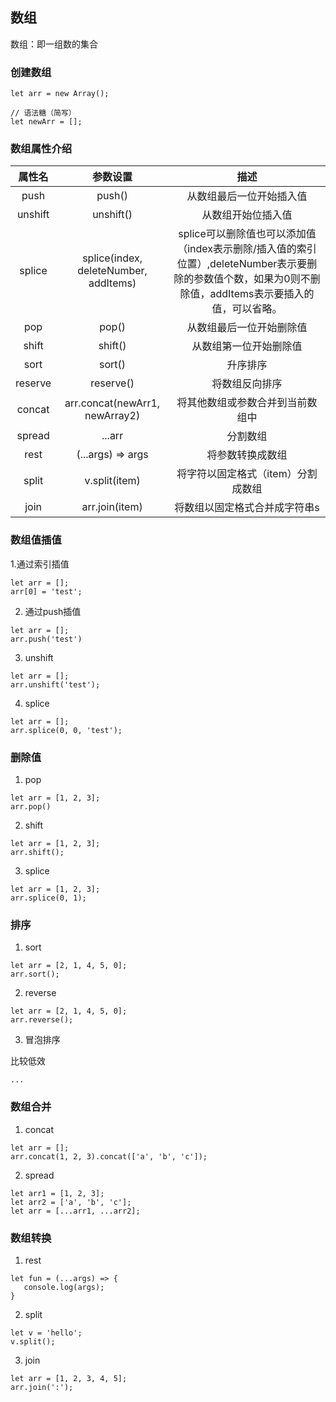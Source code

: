 ## 数组

数组：即一组数的集合

### 创建数组

```
let arr = new Array();

// 语法糖（简写）
let newArr = [];
```

### 数组属性介绍

|属性名|参数设置|描述|
|:--:|:--:|:--:|
|push|push()|从数组最后一位开始插入值|
|unshift|unshift()|从数组开始位插入值|
|splice|splice(index, deleteNumber, addItems)| splice可以删除值也可以添加值（index表示删除/插入值的索引位置）,deleteNumber表示要删除的参数值个数，如果为0则不删除值，addItems表示要插入的值，可以省略。|
|pop|pop()|从数组最后一位开始删除值|
|shift|shift()|从数组第一位开始删除值|
|sort|sort()|升序排序|
|reserve|reserve()|将数组反向排序|
|concat| arr.concat(newArr1, newArray2)|将其他数组或参数合并到当前数组中|
|spread| ...arr |分割数组|
|rest| (...args) => args |将参数转换成数组|
|split| v.split(item) |将字符以固定格式（item）分割成数组|
|join| arr.join(item) |将数组以固定格式合并成字符串s|


### 数组值插值

1.通过索引插值

```
let arr = [];
arr[0] = 'test';
```

2. 通过push插值


```
let arr = [];
arr.push('test')
```

3. unshift

```
let arr = [];
arr.unshift('test');
```

4. splice

```
let arr = [];
arr.splice(0, 0, 'test');
```

### 删除值

1. pop

```
let arr = [1, 2, 3];
arr.pop()
```

2. shift

```
let arr = [1, 2, 3];
arr.shift();
```

3. splice

```
let arr = [1, 2, 3];
arr.splice(0, 1);
```

### 排序

1. sort

```
let arr = [2, 1, 4, 5, 0];
arr.sort();
```

2. reverse

```
let arr = [2, 1, 4, 5, 0];
arr.reverse();
```

3. 冒泡排序

比较低效
```
...
```

### 数组合并

1. concat

```
let arr = [];
arr.concat(1, 2, 3).concat(['a', 'b', 'c']);
```

2. spread

```
let arr1 = [1, 2, 3];
let arr2 = ['a', 'b', 'c'];
let arr = [...arr1, ...arr2];
```

### 数组转换

1. rest

```
let fun = (...args) => {
   console.log(args);
}
```

2. split

```
let v = 'hello';
v.split();
```
3. join

```
let arr = [1, 2, 3, 4, 5];
arr.join(':');
```
